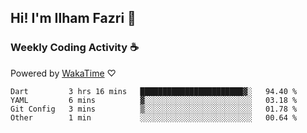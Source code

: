 ## Hi! I'm Ilham Fazri 👋

### Weekly Coding Activity ☕
Powered by [WakaTime](https://wakatime.com/) ♡
<!--START_SECTION:waka-->

```text
Dart         3 hrs 16 mins   ███████████████████████▓░   94.40 %
YAML         6 mins          ▓░░░░░░░░░░░░░░░░░░░░░░░░   03.18 %
Git Config   3 mins          ▒░░░░░░░░░░░░░░░░░░░░░░░░   01.78 %
Other        1 min           ░░░░░░░░░░░░░░░░░░░░░░░░░   00.64 %
```

<!--END_SECTION:waka-->
